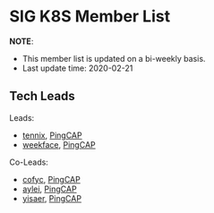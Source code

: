 # SIG K8S Member List

**NOTE**:

* This member list is updated on a bi-weekly basis.
* Last update time: 2020-02-21

## Tech Leads

Leads:
* [tennix](https://github.com/tennix), [PingCAP](https://pingcap.com/en/)
* [weekface](https://github.com/weekface), [PingCAP](https://pingcap.com/en/)

Co-Leads:

* [cofyc](https://github.com/cofyc), [PingCAP](https://pingcap.com/en/)
* [aylei](https://github.com/aylei), [PingCAP](https://pingcap.com/en/)
* [yisaer](https://github.com/yisaer), [PingCAP](https://pingcap.com/en/)

